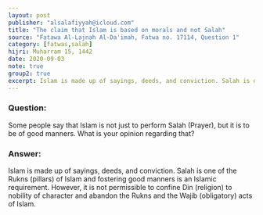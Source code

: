 ```yaml
---
layout: post
publisher: "alsalafiyyah@icloud.com"
title: "The claim that Islam is based on morals and not Salah"
source: "Fatawa Al-Lajnah Al-Da'imah, Fatwa no. 17114, Question 1"
category: [fatwas,salah]
hijri: Muharram 15, 1442
date: 2020-09-03
note: true
group2: true
excerpt: Islam is made up of sayings, deeds, and conviction. Salah is one of the pillars of Islam and fostering good manners is an Islamic requirement.
---
```


### Question: 
Some people say that Islam is not just to perform Salah (Prayer), but it is to be of good manners. What is your opinion regarding that?

### Answer:
Islam is made up of sayings, deeds, and conviction. Salah is one of the Rukns (pillars) of Islam and fostering good manners is an Islamic requirement. However, it is not permissible to confine Din (religion) to nobility of character and abandon the Rukns and the Wajib (obligatory) acts of Islam.

